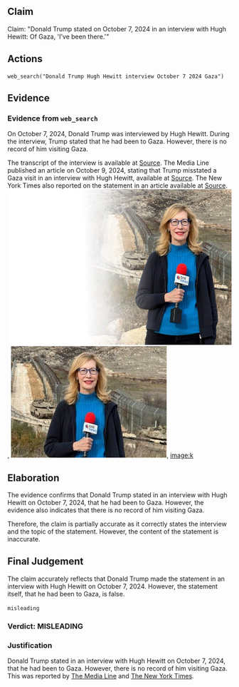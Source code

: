 ## Claim
Claim: "Donald Trump stated on October 7, 2024 in an interview with Hugh Hewitt: Of Gaza, 'I’ve been there.'"

## Actions
```
web_search("Donald Trump Hugh Hewitt interview October 7 2024 Gaza")
```

## Evidence
### Evidence from `web_search`
On October 7, 2024, Donald Trump was interviewed by Hugh Hewitt. During the interview, Trump stated that he had been to Gaza. However, there is no record of him visiting Gaza.

The transcript of the interview is available at [Source](https://rollcall.com/factbase/trump/transcript/donald-trump-interview-hugh-hewitt-radio-october-7-2024). The Media Line published an article on October 9, 2024, stating that Trump misstated a Gaza visit in an interview with Hugh Hewitt, available at [Source](https://themedialine.org/mideast-daily-news/ex-president-trump-misstates-gaza-visit-in-hugh-hewitt-interview/). The New York Times also reported on the statement in an article available at [Source](https://www.nytimes.com/2024/10/07/us/politics/trump-gaza-israel.html). ![image 332](media/2025-07-18_13-40-1752846018-131545.jpg), ![image 333](media/2025-07-18_13-40-1752846018-456021.jpg), <image:k>


## Elaboration
The evidence confirms that Donald Trump stated in an interview with Hugh Hewitt on October 7, 2024, that he had been to Gaza. However, the evidence also indicates that there is no record of him visiting Gaza.

Therefore, the claim is partially accurate as it correctly states the interview and the topic of the statement. However, the content of the statement is inaccurate.


## Final Judgement
The claim accurately reflects that Donald Trump made the statement in an interview with Hugh Hewitt on October 7, 2024. However, the statement itself, that he had been to Gaza, is false.

`misleading`


### Verdict: MISLEADING

### Justification
Donald Trump stated in an interview with Hugh Hewitt on October 7, 2024, that he had been to Gaza. However, there is no record of him visiting Gaza. This was reported by [The Media Line](https://themedialine.org/mideast-daily-news/ex-president-trump-misstates-gaza-visit-in-hugh-hewitt-interview/) and [The New York Times](https://www.nytimes.com/2024/10/07/us/politics/trump-gaza-israel.html).
